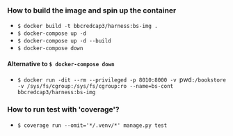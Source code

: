 ### How to build the image and spin up the container

-   `$ docker build -t bbcredcap3/harness:bs-img .`
-   `$ docker-compose up -d`
-   `$ docker-compose up -d --build`
-   `$ docker-compose down`

#### Alternative to `$ docker-compose down`

-   `$ docker run -dit --rm --privileged -p 8010:8000 -v `pwd`:/bookstore -v /sys/fs/cgroup:/sys/fs/cgroup:ro --name=bs-cont bbcredcap3/harness:bs-img`

### How to run test with 'coverage'?

-   `$ coverage run --omit='*/.venv/*' manage.py test`
